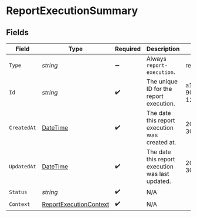 # ReportExecutionSummary


## Fields

| Field                                                                                 | Type                                                                                  | Required                                                                              | Description                                                                           | Example                                                                               |
| ------------------------------------------------------------------------------------- | ------------------------------------------------------------------------------------- | ------------------------------------------------------------------------------------- | ------------------------------------------------------------------------------------- | ------------------------------------------------------------------------------------- |
| `Type`                                                                                | *string*                                                                              | :heavy_minus_sign:                                                                    | Always `report-execution`.                                                            | report-execution                                                                      |
| `Id`                                                                                  | *string*                                                                              | :heavy_check_mark:                                                                    | The unique ID for the report execution.                                               | a1b2c3d4-5678-90ab-cdef-1234567890ab                                                  |
| `CreatedAt`                                                                           | [DateTime](https://learn.microsoft.com/en-us/dotnet/api/system.datetime?view=net-5.0) | :heavy_check_mark:                                                                    | The date this report execution was created at.                                        | 2024-05-30T12:34:56.000Z                                                              |
| `UpdatedAt`                                                                           | [DateTime](https://learn.microsoft.com/en-us/dotnet/api/system.datetime?view=net-5.0) | :heavy_check_mark:                                                                    | The date this report execution was last updated.                                      | 2024-05-30T13:00:00.000Z                                                              |
| `Status`                                                                              | *string*                                                                              | :heavy_check_mark:                                                                    | N/A                                                                                   |                                                                                       |
| `Context`                                                                             | [ReportExecutionContext](../../Models/Components/ReportExecutionContext.md)           | :heavy_check_mark:                                                                    | N/A                                                                                   |                                                                                       |